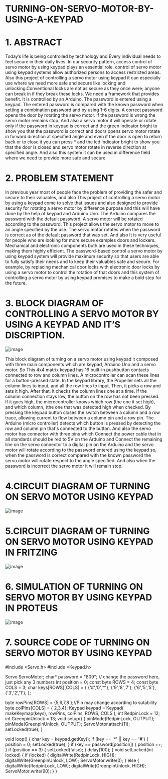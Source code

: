 # TURNING-ON-SERVO-MOTOR-BY-USING-A-KEYPAD
# 1.	ABSTRACT
Today’s life is being controlled by technology and Every individual needs to feel secure in their daily lives. In our security pattern, access control of servo motor by using keypad plays an essential role. control of servo motor using keypad systems allow authorized persons to access restricted areas. Also this project of controlling a servo motor using keypad it can especially use where we need more safe and secure like locking and unlocking.Conventional locks are not as secure as they once were; anyone can break in if they break these locks. We need a framework that provides benefit. It is controlled by an Arduino. The password is entered using a keypad. The entered password is compared with the known password when setting a combination password and by using 1-6 digits. A correct password opens the door by rotating the servo motor. If the password is wrong the servo motor remains stop. And also a servo motor it will operate or rotate only if the password in keypad is correct and the green indicator bright to show you that the password is correct and doors opens servo motor rotate in forward direction at specified angle and even if the door is open to return back or to close it you can press * and the led indicator bright to show you that the door is closed and servo motor rotate in reverse direction at specified angle. And also this system it can be used in difference field where we need to provide more safe and secure.

# 2.	 PROBLEM STATEMENT

In previous year most of people face the problem of providing the safer and secure to their valuables, and also This project of controlling a servo motor by using a keypad come to solve that issues and also designed to provide security for rotating a servo motor by difference purpose and this will have done by the help of keypad and Arduino Uno. The Arduino compares the password with the default password. A servo motor will be rotated according to the password. This project allows the servo motor to move to an angle specified by the use. The servo motor rotates when the password is correct as of the default password that was set. And also It is very useful for people who are looking for more secure examples doors and lockers. Mechanical and electronic components both are used in these techniques, making them highly efficient. The password-based control a servo motor by using keypad system will provide maximum security so that users are able to fully satisfy their needs and to keep their valuables safe and secure. For example, by replacing mechanical door locks with electronic door locks by using a servo motor to control the rotation of that doors and this system of controlling a servo motor by using keypad promises to make a bold step for the future.


# 3.	BLOCK DIAGRAM OF CONTROLLING A SERVO MOTOR BY USING A KEYPAD AND IT’S DISCRIPTION.
 ![image](https://user-images.githubusercontent.com/104324985/164995333-2eb61381-cdaa-45fc-b902-409e39f382f9.png)


This block diagram of turning on a servo motor using keypad it composed with three main components which are keypad, Arduino Uno and a servo motor. So This 4x4 matrix keypad has 16 built-in pushbutton contacts connected to row and column lines.  A microcontroller can scan these lines for a button-pressed state.  In the keypad library, the Propeller sets all the column lines to input, and all the row lines to input.  Then, it picks a row and sets it high.  After that, it checks the column lines one at a time.  If the column connection stays low, the button on the row has not been pressed. If it goes high, the microcontroller knows which row (the one it set high), and which column, (the one that was detected high when checked. By pressing the keypad button closes the switch between a column and a row trace, allowing current to flow between a column pin and a row pin. The Arduino (micro controller) detects which button is pressed by detecting the row and column pin that's connected to the button. And also the servo motor has connector with three pins which Connect the power cable that in all standards should be red to 5V on the Arduino and Connect the remaining line on the servo connector to a digital pin on the Arduino and the servo motor will rotate according to the password entered using the keypad so, when the password is correct compared with the known password the servo motor will rotate respect to the angle specified. And also when the password is incorrect the servo motor it will remain stop.  


# 4.CIRCUIT DIAGRAM OF TURNING ON SERVO MOTOR USING KEYPAD
 
![image](https://user-images.githubusercontent.com/104324985/164995346-4255f2fe-f9ec-4928-b372-fba522168a89.png)


# 5.CIRCUIT DIAGRAM OF TURNING ON SERVO MOTOR USING KEYPAD IN FRITZING
 ![image](https://user-images.githubusercontent.com/104324985/164995365-d2ff398c-38e8-450d-acad-9cb35a3a83dc.png)

# 6. SIMULATION OF TURNING ON SERVO MOTOR BY USING KEYPAD IN PROTEUS
 
![image](https://user-images.githubusercontent.com/104324985/164995382-6be77e4b-ab98-48b4-aeef-3d647ffea995.png)


# 7. SOURCE CODE OF TURNING ON SERVO MOTOR BY USING KEYPAD


#include <Servo.h>
#include <Keypad.h>

Servo ServoMotor;
char* password = "809";  // change the password here, just pick any 3 numbers
int position = 0;
const byte ROWS = 4;
const byte COLS = 3;
char keys[ROWS][COLS] = {
{'#','0','*'},
{'9','8','7'},
{'6','5','5'},
{'3','2','1'},
};

byte rowPins[ROWS] = {5,6,7,8 };//Pin may change according to sutability
byte colPins[COLS] = { 2,3,4};
Keypad keypad = Keypad( makeKeymap(keys), rowPins, colPins, ROWS, COLS );
int RedpinLock = 12;
int GreenpinUnlock = 13;
void setup()
{
pinMode(RedpinLock, OUTPUT);
pinMode(GreenpinUnlock, OUTPUT);
ServoMotor.attach(11);
setLocked(true);
}

void loop()
{
char key = keypad.getKey();
if (key == '*' || key == '#')
{
position = 0;
setLocked(true);
}
if (key == password[position])
{
position ++;
}
if (position == 3)
{
setLocked(false);
}
delay(100);
}
void setLocked(int locked)
{
if (locked)
{
digitalWrite(RedpinLock, HIGH);
digitalWrite(GreenpinUnlock, LOW);
ServoMotor.write(0);
}
else
{
digitalWrite(RedpinLock, LOW);
digitalWrite(GreenpinUnlock, HIGH);
ServoMotor.write(90);
}
}

